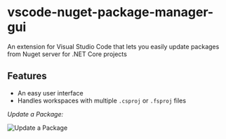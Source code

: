 # vscode-nuget-package-manager-gui

An extension for Visual Studio Code that lets you easily update packages from Nuget server for .NET Core projects

## Features

- An easy user interface
- Handles workspaces with multiple `.csproj` or `.fsproj` files

*Update a Package:*

![Update a Package](https://raw.githubusercontent.com/aliasadidev/vsocde-npm-gui/main/images/demo1.gif)

